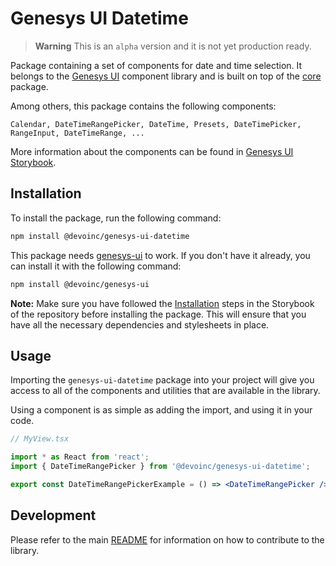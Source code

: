 # Genesys UI Datetime

> **Warning**
> This is an `alpha` version and it is not yet production ready.

Package containing a set of components for date and time selection. It belongs to the [Genesys UI]() component library and is built on top of the [core]() package.

Among others, this package contains the following components:

```
Calendar, DateTimeRangePicker, DateTime, Presets, DateTimePicker, RangeInput, DateTimeRange, ...
```

More information about the components can be found in [Genesys UI Storybook]().

## Installation

To install the package, run the following command:

```sh
npm install @devoinc/genesys-ui-datetime
```

This package needs [genesys-ui]() to work. If you don't have it already, you can install it with the following command:

```sh
npm install @devoinc/genesys-ui
```

**Note:** Make sure you have followed the [Installation](path=/docs/getting-started-installation--docs) steps in the Storybook of the repository before installing the package. This will ensure that you have all the necessary dependencies and stylesheets in place.

## Usage

Importing the `genesys-ui-datetime` package into your project will give you access to all of the components and utilities that are available in the library.

Using a component is as simple as adding the import, and using it in your code.

```jsx
// MyView.tsx

import * as React from 'react';
import { DateTimeRangePicker } from '@devoinc/genesys-ui-datetime';

export const DateTimeRangePickerExample = () => <DateTimeRangePicker />;
```

## Development

Please refer to the main [README]() for information on how to contribute to the library.
